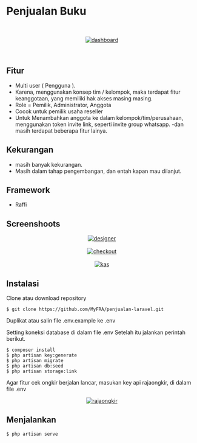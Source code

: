 # Penjualan Buku
<br>
 <p align="center">
 <a href="https://ibb.co/wLtMZXx"><img src="https://i.ibb.co/3sKB5qL/dashboard.png" alt="dashboard" border="0"></a>
 </p>

 <br /> 

## Fitur

- Multi user ( Pengguna ).
- Karena, menggunakan konsep tim / kelompok, maka terdapat fitur keanggotaan, yang memiliki hak akses masing masing.
- Role = Pemilik, Administrator, Anggota
- Cocok untuk pemilik usaha reseller
- Untuk Menambahkan anggota ke dalam kelompok/tim/perusahaan, menggunakan token invite link, seperti invite group whatsapp.
-dan masih terdapat beberapa fitur lainya.

## Kekurangan

- masih banyak kekurangan.
- Masih dalam tahap pengembangan, dan entah kapan mau dilanjut.



## Framework

- Raffi



## Screenshoots

 <p align="center">
<a href="https://ibb.co/Gp9q8s9"><img src="[https://i.ibb.co/sRCZN5C/keranjang.png](https://drive.google.com/file/d/1gn-akWm86dCcz8faVtruXF8W62Eiay2A/view?usp=drive_link)" alt="designer" border="0"></a>
<br><br>
<a href="https://ibb.co/XF4jRGt"><img src="https://i.ibb.co/YfWPsVh/checkout.png" alt="checkout" border="0"></a>
<br><br>
<a href="https://ibb.co/JdWcT7Z"><img src="https://i.ibb.co/z5WmgRd/kas.png" alt="kas" border="0"></a>

</p>

## Instalasi

Clone atau download repository

`$ git clone https://github.com/MyFRA/penjualan-laravel.git`

Duplikat atau salin file .env.example ke .env

Setting koneksi database di dalam file .env
Setelah itu jalankan perintah berikut.

`$ composer install` <br>
`$ php artisan key:generate` <br>
`$ php artisan migrate` <br>
`$ php artisan db:seed` <br>
`$ php artisan storage:link`

Agar fitur cek ongkir berjalan lancar, masukan key api rajaongkir, di dalam file .env
<p align="center">
<a href="https://ibb.co/LzX89PH"><img src="https://i.ibb.co/0jRcYXv/rajaongkir.png" alt="rajaongkir" border="0"></a>
</p>


## Menjalankan

`$ php artisan serve`
<br><br>
